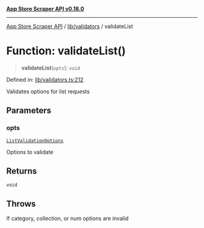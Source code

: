 [**App Store Scraper API v0.18.0**](../../../README.md)

***

[App Store Scraper API](../../../modules.md) / [lib/validators](../README.md) / validateList

# Function: validateList()

> **validateList**(`opts`): `void`

Defined in: [lib/validators.ts:212](https://github.com/facundoolano/app-store-scraper/blob/1e0c65b171e0bad4a38692c4616a992bb494cdd4/lib/validators.ts#L212)

Validates options for list requests

## Parameters

### opts

[`ListValidationOptions`](../interfaces/ListValidationOptions.md)

Options to validate

## Returns

`void`

## Throws

If category, collection, or num options are invalid
